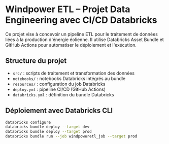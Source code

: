 # Windpower ETL – Projet Data Engineering avec CI/CD Databricks

Ce projet vise à concevoir un pipeline ETL pour le traitement de données liées à la production d'énergie éolienne. Il utilise Databricks Asset Bundle et GitHub Actions pour automatiser le déploiement et l'exécution.

## Structure du projet

- `src/` : scripts de traitement et transformation des données
- `notebooks/` : notebooks Databricks intégrés au bundle
- `resources/` : configuration du job Databricks
- `deploy.yml` : pipeline CI/CD (GitHub Actions)
- `databricks.yml` : définition du bundle Databricks

## Déploiement avec Databricks CLI

```bash
databricks configure
databricks bundle deploy --target dev
databricks bundle deploy --target prod
databricks bundle run --job windpoweretl_job --target prod
